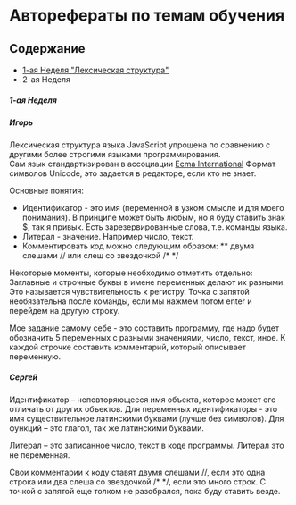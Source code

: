 # Авторефераты по темам обучения

## Содержание
* [1-ая Неделя "Лексическая структура"](#1-ая-Неделя)
* 2-ая Неделя

##### 1-ая Неделя 
##### Игорь
 Лексическая структура языка JavaScript упрощена по сравнению с другими более строгими языками программирования.  
 Сам язык стандартизирован в ассоциации [Ecma International](http://www.ecma-international.org/)
 Формат символов Unicode, это задается в редакторе, если кто не знает.
 
 Основные понятия:
 * Идентификатор - это имя (переменной в узком смысле и для моего понимания). В принципе может быть любым, но я буду ставить знак $, так я привык.
   Есть зарезервированные слова, т.е. команды языка.
 * Литерал - значение. Например число, текст.
 * Комментировать код можно следующим образом: 
 ** двумя слешами // или слеш со звездочкой /* */
 
Некоторые моменты, которые необходимо отметить отдельно:
Заглавные и строчные буквы в имене переменных делают их разными. Это называется чувствительность к регистру.
Точка с запятой необязательна после команды, если мы нажмем потом enter и перейдем на другую строку.

  Мое задание самому себе - это составить программу, где надо будет обозначить 5 переменных с разными значениями, число, текст, иное. К каждой строчке составить комментарий, который описывает переменную. 


##### Сергей
Идентификатор – неповторяющееся имя объекта, которое может его отличать от других объектов. 
Для переменных идентификаторы - это имя существительное латинскими буквами (лучше без символов). 
Для функций – это глагол, так же латинскими буквами.

Литерал – это записанное число, текст в коде программы. Литерал это не переменная.

Свои комментарии к коду ставят двумя слешами //, если это одна строка или два слеша со звездочкой /* */, если это много строк.
С точкой с запятой еще толком не разобрался, пока буду ставить везде.

